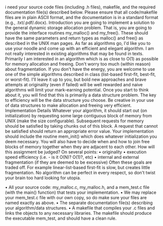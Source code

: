 i need your source code files (including .h files), makefile, and the
required documentation file(s) described below. Please ensure that all code/makefile files
are in plain ASCII format, and the documentation is in a standard format
(e.g., .txt/.pdf/.docx).
Introduction
 you are going to implement a solution to the general dynamic storage
allocation problem. That is, you are going to provide the interface routines
my_malloc() and my_free(). These should have the same parameters and return
types as malloc() and free() as described in the UNIX man pages. As far as
algorithms go, I'd like you to use your noodle and come up with an efficient and elegant
algorithm. I am not really interested in existing algorithms that may be found in texts.
Primarily I am interested in an algorithm which is as close to O(1) as possible for
memory allocation and freeing. Don't worry too much (within reason) about
fragmentation. If you don't have the energy, you are welcome to use one of the simple
algorithms described in class (list-based first-fit, best-fit, or worst-fit). I'll leave it up to
you, but bold new approaches and brave attempts at originality (even if failed) will be
well rewarded and naive algorithms will limit your mark-earning potential.
Once you start to think about it, you will find that this is primarily a data structure
problem. The key to efficiency will be the data structure you choose. Be creative in your
use of data structures to make allocation and freeing very efficient.
Implementation Details
Whatever your algorithm, it should start out (on initialization) by requesting some large
contiguous block of memory from UNIX (make the size configurable). Subsequent
requests for memory should be satisfied by taking chunks out of this block. A request that
cannot be satisfied should return an appropriate error value.
Your implementation should include the routine mem_init() which does whatever
initialization you deem necessary. You will also have to decide when and how to join free
blocks of memory together when they are adjacent to each other.
How will this assignment be judged? On several points:
• originality
• execution speed efficiency (i.e. - is it O(N)? O(1)?, etc)
• internal and external fragmentation (if they are deemed to be excessive)
Often these goals are traded off. For example linear-list-based first-fit is slow, but creates
little fragmentation. No algorithm can be perfect in every respect, so don't twist your
brain too hard looking for utopia.

• All your source code: my_malloc.c, my_malloc.h, and a mem_test.c file
(with the main() function) that tests your implementation.
• We may replace your mem_test.c file with our own copy, so do make sure
your files are named exactly as above.
• The separate documentation file(s) describing your algorithm/data structures.
• A makefile that compiles your .c files and links the objects to any necessary
libraries. The makefile should produce the executable mem_test, and should have a
clean rule.